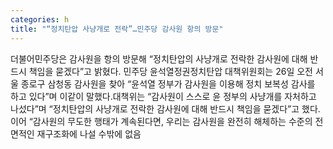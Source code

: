 ```yaml
---
categories: h
title: "“정치탄압 사냥개로 전락”…민주당 감사원 항의 방문"
---
```

더불어민주당은 감사원을 항의 방문해 “정치탄압의 사냥개로 전락한 감사원에 대해 반드시 책임을 묻겠다”고 밝혔다. 민주당 윤석열정권정치탄압 대책위원회는 26일 오전 서울 종로구 삼청동 감사원을 찾아 “윤석열 정부가 감사원을 이용해 정치 보복성 감사를 하고 있다”며 이같이 말했다.대책위는 “감사원이 스스로 윤 정부의 사냥개를 자처하고 나섰다”며 “정치탄압의 사냥개로 전락한 감사원에 대해 반드시 책임을 묻겠다”고 했다. 이어 “감사원의 무도한 행태가 계속된다면, 우리는 감사원을 완전히 해체하는 수준의 전면적인 재구조화에 나설 수밖에 없음